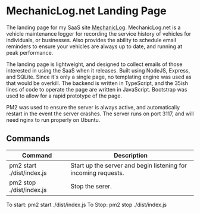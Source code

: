 MechanicLog.net Landing Page
===

The landing page for my SaaS site [MechanicLog](http://mechaniclog.net). MechanicLog.net is a vehicle maintenance logger for recording the service history of vehicles for individuals, or businesses. Also provides the ability to schedule email reminders to ensure your vehicles are always up to date, and running at peak performance.

The landing page is lightweight, and designed to collect emails of those interested in using the SaaS when it releases. Built using NodeJS, Express, and SQLite. Since it's only a single page, no templating engine was used as that would be overkill. The backend is written in TypeScript, and the 35ish lines of code to operate the page are written in JavaScript. Bootstrap was used to allow for a rapid prototype of the page.

PM2 was used to ensure the server is always active, and automatically restart in the event the server crashes. The server runs on port 3117, and will need nginx to run properly on Ubuntu.

Commands
---

|Command                    | Description                                                    |
| ------------------------- | -------------------------------------------------------------- |
| pm2 start ./dist/index.js | Start up the server and begin listening for incoming requests. |
| pm2 stop ./dist/index.js  | Stop the serer.                                                |


To start: pm2 start ./dist/index.js
To Stop: pm2 stop ./dist/index.js
